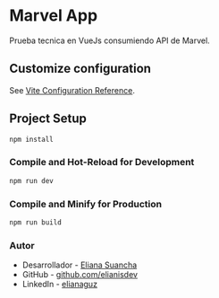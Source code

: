 # Marvel App

Prueba tecnica en VueJs consumiendo API de Marvel.

## Customize configuration

See [Vite Configuration Reference](https://vitejs.dev/config/).

## Project Setup

```sh
npm install
```

### Compile and Hot-Reload for Development

```sh
npm run dev
```

### Compile and Minify for Production

```sh
npm run build
```

### Autor

- Desarrollador - [Eliana Suancha](https://github.com/elianisdev)
- GitHub - [github.com/elianisdev](https://github.com/elianisdev)
- LinkedIn - [elianaguz](https://www.linkedin.com/in/elianaguz/)
